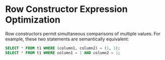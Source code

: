 # Row Constructor Expression Optimization

Row constructors permit simultaneous comparisons of multiple values. For example, these two statements are semantically equivalent:

```sql
SELECT * FROM t1 WHERE (column1, column2) = (1, 1);
SELECT * FROM t1 WHERE column1 = 1 AND column2 = 1;
```

